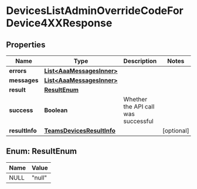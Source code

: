 

# DevicesListAdminOverrideCodeForDevice4XXResponse


## Properties

| Name | Type | Description | Notes |
|------------ | ------------- | ------------- | -------------|
|**errors** | [**List&lt;AaaMessagesInner&gt;**](AaaMessagesInner.md) |  |  |
|**messages** | [**List&lt;AaaMessagesInner&gt;**](AaaMessagesInner.md) |  |  |
|**result** | [**ResultEnum**](#ResultEnum) |  |  |
|**success** | **Boolean** | Whether the API call was successful |  |
|**resultInfo** | [**TeamsDevicesResultInfo**](TeamsDevicesResultInfo.md) |  |  [optional] |



## Enum: ResultEnum

| Name | Value |
|---- | -----|
| NULL | &quot;null&quot; |



